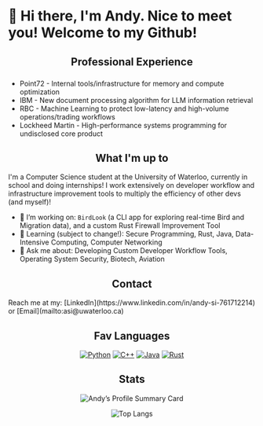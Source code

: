 # 👋 Hi there, I'm Andy. Nice to meet you! Welcome to my Github! 

<h2 align="center">Professional Experience</h2>

###
- Point72 - Internal tools/infrastructure for memory and compute optimization
- IBM - New document processing algorithm for LLM information retrieval
- RBC - Machine Learning to protect low-latency and high-volume operations/trading workflows  
- Lockheed Martin - High-performance systems programming for undisclosed core product  

### 

<h2 align="center">What I'm up to</h2>
I'm a Computer Science student at the University of Waterloo, currently in school and doing internships! I work extensively on developer workflow and infrastructure improvement tools to multiply the efficiency of other devs (and myself)!

- 🔭 I’m working on: `BirdLook` (a CLI app for exploring real-time Bird and Migration data), and a custom Rust Firewall Improvement Tool
- 🌱 Learning (subject to change!): Secure Programming, Rust, Java, Data-Intensive Computing, Computer Networking
- 💬 Ask me about: Developing Custom Developer Workflow Tools, Operating System Security, Biotech, Aviation


<h2 align="center">Contact</h2>
Reach me at my: [LinkedIn](https://www.linkedin.com/in/andy-si-761712214) or [Email](mailto:asi@uwaterloo.ca)


<h2 align="center">Fav Languages</h2>
<div align="center">

[![Python](https://img.shields.io/badge/Python-3670A0?style=for-the-badge&logo=python&logoColor=ffdd54)](https://www.python.org/)
[![C++](https://img.shields.io/badge/C++-00599C?style=for-the-badge&logo=cplusplus&logoColor=white)](https://isocpp.org/)
[![Java](https://img.shields.io/badge/Java-ED8B00?style=for-the-badge&logo=openjdk&logoColor=white)](https://www.java.com/)
[![Rust](https://img.shields.io/badge/Rust-000000?style=for-the-badge&logo=rust&logoColor=white)](https://www.rust-lang.org/)

</div>

<h2 align="center">Stats</h2>
<div align="center">
  
![Andy’s Profile Summary Card](https://github-profile-summary-cards.vercel.app/api/cards/profile-details?username=andy586586&theme=tokyonight)

![Top Langs](https://github-readme-stats.vercel.app/api/top-langs/?username=andy586586&layout=compact&theme=tokyonight&hide_border=true)


</div>

